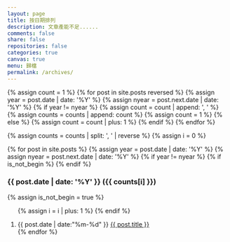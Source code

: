 ```yaml
---
layout: page
title: 按日期排列
description: 文章產能不足......
comments: false
share: false
repositories: false
categories: true
canvas: true
menu: 歸檔
permalink: /archives/
---
```


<div>
{% assign count = 1 %}
{% for post in site.posts reversed %}
  {% assign year = post.date | date: '%Y' %}
  {% assign nyear = post.next.date | date: '%Y' %}
  {% if year != nyear %}
    {% assign count = count | append: ', ' %}
    {% assign counts = counts | append: count %}
    {% assign count = 1 %}
  {% else %}
    {% assign count = count | plus: 1 %}
  {% endif %}
{% endfor %}

{% assign counts = counts | split: ', ' | reverse %}
{% assign i = 0 %}

{% for post in site.posts %}
  {% assign year = post.date | date: '%Y' %}
  {% assign nyear = post.next.date | date: '%Y' %}
  {% if year != nyear %}
    {% if is_not_begin %}
      </ol>
    {% endif %}
    <h3>{{ post.date | date: '%Y' }} ({{ counts[i] }})</h3>
    {% assign is_not_begin = true %}
    <ol class="posts-list">
    {% assign i = i | plus: 1 %}
  {% endif %}
  <li class="posts-list-item">
    <span class="posts-list-meta">{{ post.date | date:"%m-%d" }}</span>
    <a class="posts-list-name" href="{{ site.url }}{{ post.url }}">{{ post.title }}</a>
  </li>
{% endfor %}
</ol>
</div>